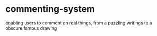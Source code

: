 # commenting-system
enabling users to comment on real things, from a puzzling writings to a obscure famous drawing
